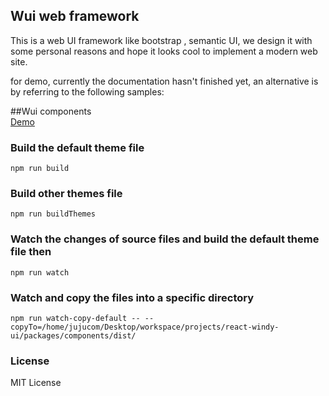 Wui web framework
-------------------------------
This is a web UI framework like bootstrap , semantic UI,
we design it with some personal reasons and hope it looks cool to implement a modern web site.


for demo, currently the documentation hasn't finished yet, an alternative is by referring to the following samples:

##Wui components<br/>
[Demo](http://react-windy-ui.super666.cn "Blockquota") 

### Build the default theme file
```
npm run build
```
### Build other themes file
```
npm run buildThemes
```
### Watch the changes of source files and build the default theme file then
```
npm run watch
```
### Watch and copy the files into a specific directory
```
npm run watch-copy-default -- --copyTo=/home/jujucom/Desktop/workspace/projects/react-windy-ui/packages/components/dist/
```

### License
MIT License